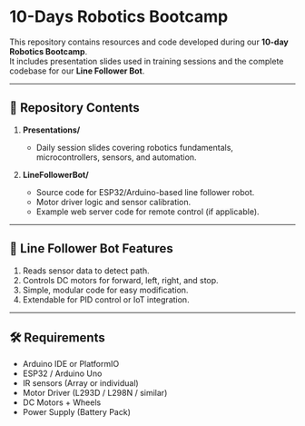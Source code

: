 # 10-Days Robotics Bootcamp

This repository contains resources and code developed during our **10-day Robotics Bootcamp**.  
It includes presentation slides used in training sessions and the complete codebase for our **Line Follower Bot**.

---

## 📂 Repository Contents
1. **Presentations/**
   - Daily session slides covering robotics fundamentals, microcontrollers, sensors, and automation.
   
2. **LineFollowerBot/**
   - Source code for ESP32/Arduino-based line follower robot.
   - Motor driver logic and sensor calibration.
   - Example web server code for remote control (if applicable).

---

## 🚀 Line Follower Bot Features
1. Reads sensor data to detect path.
2. Controls DC motors for forward, left, right, and stop.
3. Simple, modular code for easy modification.
4. Extendable for PID control or IoT integration.

---

## 🛠️ Requirements
- Arduino IDE or PlatformIO  
- ESP32 / Arduino Uno  
- IR sensors (Array or individual)  
- Motor Driver (L293D / L298N / similar)  
- DC Motors + Wheels  
- Power Supply (Battery Pack)
